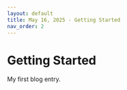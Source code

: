 ```yaml
---
layout: default
title: May 16, 2025 - Getting Started
nav_order: 2
---
```


# Getting Started
My first blog entry.